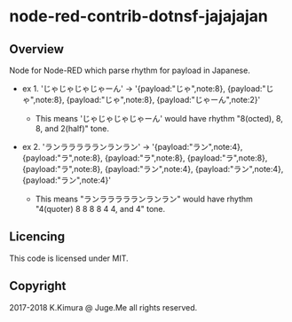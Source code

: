 # node-red-contrib-dotnsf-jajajajan

## Overview

Node for Node-RED which parse rhythm for payload in Japanese.


- ex 1. 'じゃじゃじゃじゃーん'  -> '{payload:"じゃ",note:8}, {payload:"じゃ",note:8}, {payload:"じゃ",note:8}, {payload:"じゃーん",note:2}'

    - This means 'じゃじゃじゃじゃーん' would have rhythm  "8(octed), 8, 8, and 2(half)" tone.

- ex 2. 'ランララララランランラン'  -> '{payload:"ラン",note:4}, {payload:"ラ",note:8}, {payload:"ラ",note:8}, {payload:"ラ",note:8}, {payload:"ラ",note:8}, {payload:"ラン",note:4}, {payload:"ラン",note:4}, {payload:"ラン",note:4}'

    - This means "ランララララランランラン" would have rhythm  "4(quoter) 8 8 8 8 4 4, and 4" tone.


## Licencing

This code is licensed under MIT.

## Copyright

2017-2018 K.Kimura @ Juge.Me all rights reserved.

